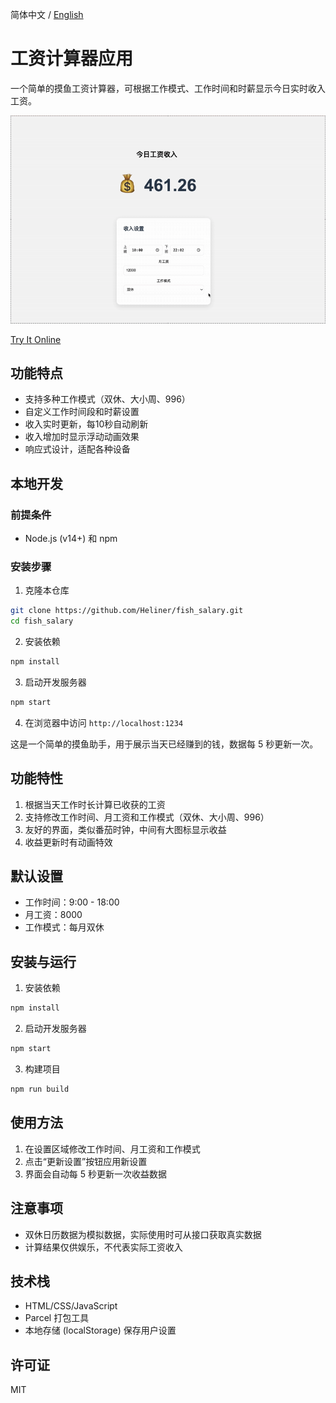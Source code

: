 简体中文 / [English](./README_EN.md)

# 工资计算器应用

一个简单的摸鱼工资计算器，可根据工作模式、工作时间和时薪显示今日实时收入工资。

![](https://github.com/Heliner/fish_salary/blob/main/res/demo.gif)

[Try It Online](https://fish-salary.vercel.app/)

## 功能特点
- 支持多种工作模式（双休、大小周、996）
- 自定义工作时间段和时薪设置
- 收入实时更新，每10秒自动刷新
- 收入增加时显示浮动动画效果
- 响应式设计，适配各种设备

## 本地开发

### 前提条件
- Node.js (v14+) 和 npm

### 安装步骤
1. 克隆本仓库
```bash
git clone https://github.com/Heliner/fish_salary.git
cd fish_salary
```

2. 安装依赖
```bash
npm install
```

3. 启动开发服务器
```bash
npm start
```

4. 在浏览器中访问 `http://localhost:1234`

这是一个简单的摸鱼助手，用于展示当天已经赚到的钱，数据每 5 秒更新一次。

## 功能特性
1. 根据当天工作时长计算已收获的工资
2. 支持修改工作时间、月工资和工作模式（双休、大小周、996）
3. 友好的界面，类似番茄时钟，中间有大图标显示收益
4. 收益更新时有动画特效

## 默认设置
- 工作时间：9:00 - 18:00
- 月工资：8000
- 工作模式：每月双休

## 安装与运行
1. 安装依赖
```bash
npm install
```
2. 启动开发服务器
```bash
npm start
```
3. 构建项目
```bash
npm run build
```

## 使用方法
1. 在设置区域修改工作时间、月工资和工作模式
2. 点击“更新设置”按钮应用新设置
3. 界面会自动每 5 秒更新一次收益数据

## 注意事项
- 双休日历数据为模拟数据，实际使用时可从接口获取真实数据
- 计算结果仅供娱乐，不代表实际工资收入

## 技术栈
- HTML/CSS/JavaScript
- Parcel 打包工具
- 本地存储 (localStorage) 保存用户设置

## 许可证
MIT